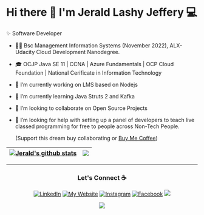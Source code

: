 # Hi there 👋 I'm Jerald Lashy Jeffery 💻
✨ Software Developer

- 🧑‍🎓 Bsc Management Information Systems (November 2022), ALX-Udacity Cloud Development Nanodegree.

- 🎓 OCJP Java SE 11 | CCNA | Azure Fundamentals | OCP Cloud Foundation | National Cerificate in Information Technology

- 🔭 I’m currently working on LMS based on Nodejs

- 🌱 I’m currently learning Java Struts 2 and Kafka

- 👯 I’m looking to collaborate on Open Source Projects

- 🤔 I’m looking for help with setting up a panel of developers to teach live classed programming for free to people across Non-Tech People.

  (Support this dream buy collaborating or [Buy Me Coffee](                    buymeacoffee.com/jeraldlashy                ))


| <a href="https://github.com/anuraghazra/github-readme-stats"><img align="center" src="https://github-readme-stats.vercel.app/api?username=jeraldlashy&show_icons=true&include_all_commits=true&theme=buefy&hide_border=true" alt="Jerald's github stats" /></a> | <a href="https://github.com/anuraghazra/github-readme-stats"><img align="center" src="https://github-readme-stats.vercel.app/api/top-langs/?username=jeraldlashy&layout=compact&theme=buefy&hide_border=true" /></a> |
| ------------- | ------------- |

---

<h3 align="center">Let's Connect ☕</h3>
<p align="center"> 
  <a href="https://www.linkedin.com/in/jerald-lashy-jeffery/" target="_blank"><img src="https://img.shields.io/badge/-LinkedIn-%230077B5?style=for-the-badge&logo=linkedin&logoColor=white"  alt="LinkedIn"></a>
  <a href="https://www.jeraldlashy.github.io" target="_blank"><img src="https://img.shields.io/badge/website-000000?style=for-the-badge&logo=About.me&logoColor=white"  alt="My Website"></a>
  <a href="https://www.instagram.com/jeraldlashy" target="_blank"><img src="https://img.shields.io/badge/-Instagram-%23E4405F?style=for-the-badge&logo=instagram&logoColor=white" alt="Instagram"></a>
  <a href="https://www.facebook.com/gerald.jeffrey.92" target="_blank"><img src="https://img.shields.io/badge/-Facebook-%231877F2?style=for-the-badge&logo=gmail&logoColor=white" alt="Facebook"></a>
  <a href = "mailto:jeraldjeffreylashie@gmail.com"><img src="https://img.shields.io/badge/-Email-%23333?style=for-the-badge&logo=gmail&logoColor=white" target="_blank"></a>
</p>

<p align="center">
    <img src = "https://komarev.com/ghpvc/?username=jeraldlashy&color=0d1117&style=flat-square">
</p>
